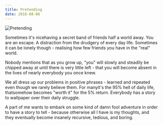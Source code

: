 ```yaml
---
title: Pretending
date: 2016-08-06
---
```


![Pretending](https://source.unsplash.com/dUPDhdeCN84/1600x900)

Sometimes it's nicehaving a secret band of friends half a world away. You are an escape. A distraction from the drudgery of every day life. Sometimes it can be lonely though - realising how few friends you have in the "real" world.

Nobody mentions that as you grow up, "you" will slowly and steadily be chipped away at until there is very little left - that you will become absent in the lives of nearly everybody you once knew.

We all dress up our problems in positive phrases - learned and repeated even though we rarely believe them. For manyit's the 95% hell of daily life, thatsomehow becomes "worth it" for the 5% return. Everybody has a story to wallpaper over their daily struggle.

A part of me wants to embark on some kind of damn fool adventure in order to have a story to tell - because otherwise all I have is my thoughts, and they eventually become insanely recursive, tedious, and boring.